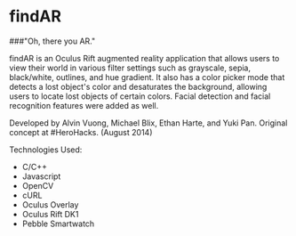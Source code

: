 findAR
======

###"Oh, there you AR."

findAR is an Oculus Rift augmented reality application that allows users to view their world
in various filter settings such as grayscale, sepia, black/white, outlines, and hue gradient.
It also has a color picker mode that detects a lost object's color and desaturates the background,
allowing users to locate lost objects of certain colors. Facial detection and facial recognition 
features were added as well.

Developed by Alvin Vuong, Michael Blix, Ethan Harte, and Yuki Pan.
Original concept at \#HeroHacks. (August 2014)

Technologies Used:
- C/C++
- Javascript
- OpenCV
- cURL
- Oculus Overlay
- Oculus Rift DK1
- Pebble Smartwatch
